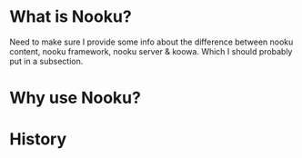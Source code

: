 # What is Nooku?        

Need to make sure I provide some info about the difference between nooku content, nooku framework, nooku server & koowa. Which I should probably put in a subsection.

# Why use Nooku?  

# History
